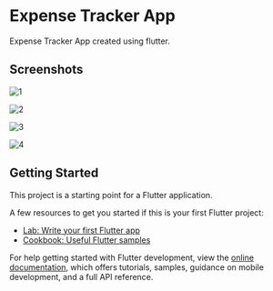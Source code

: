 # Expense Tracker App

Expense Tracker App created using flutter.

## Screenshots

![1](https://github.com/asheesh20/expense_tracker/assets/98988175/0ee8f544-46b5-460c-8399-b15bfbfc663d)

![2](https://github.com/asheesh20/expense_tracker/assets/98988175/2c280d05-b1a7-45e9-98e0-f7f678584a9b)

![3](https://github.com/asheesh20/expense_tracker/assets/98988175/22f4cabd-e263-42e5-a2b9-ad52971ba750)

![4](https://github.com/asheesh20/expense_tracker/assets/98988175/8f28447f-8054-4e80-829c-7547b5753e84)


## Getting Started

This project is a starting point for a Flutter application.

A few resources to get you started if this is your first Flutter project:

- [Lab: Write your first Flutter app](https://docs.flutter.dev/get-started/codelab)
- [Cookbook: Useful Flutter samples](https://docs.flutter.dev/cookbook)

For help getting started with Flutter development, view the
[online documentation](https://docs.flutter.dev/), which offers tutorials,
samples, guidance on mobile development, and a full API reference.
